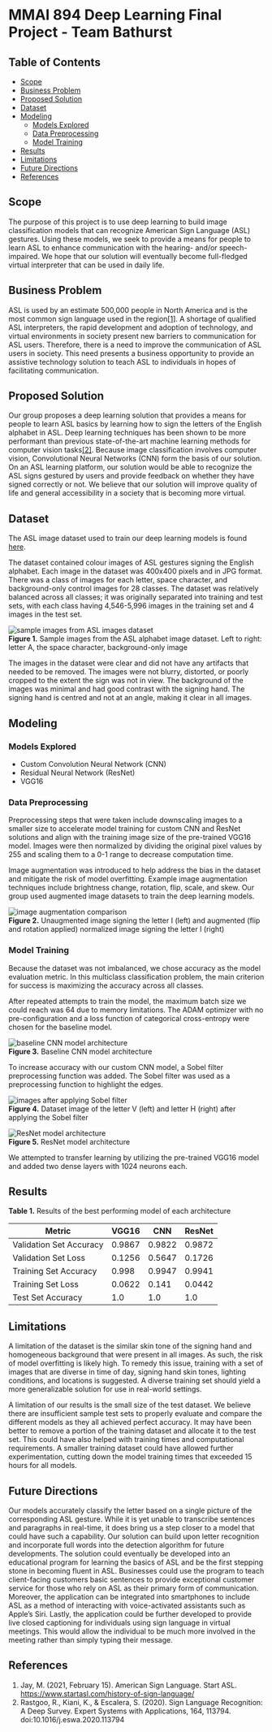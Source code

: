# MMAI 894 Deep Learning Final Project - Team Bathurst

## Table of Contents
- [Scope](#scope)
- [Business Problem](#business-problem)
- [Proposed Solution](#proposed-solution)
- [Dataset](#dataset)
- [Modeling](#modeling)
  - [Models Explored](#models-explored)
  - [Data Preprocessing](#data-preprocessing)
  - [Model Training](#model-training)
- [Results](#results)
- [Limitations](#limitations)
- [Future Directions](#future-directions)
- [References](#references)

## Scope
The purpose of this project is to use deep learning to build image classification models that can recognize American Sign Language (ASL) gestures. Using these models, we seek to provide a means for people to learn ASL to enhance communication with the hearing- and/or speech-impaired. We hope that our solution will eventually become full-fledged virtual interpreter that can be used in daily life.

## Business Problem
ASL is used by an estimate 500,000 people in North America and is the most common sign language used in the region[[1]](https://www.startasl.com/history-of-sign-language/). A shortage of qualified ASL interpreters, the rapid development and adoption of technology, and virtual environments in society present new barriers to communication for ASL users. Therefore, there is a need to improve the communication of ASL users in society. This need presents a business opportunity to provide an assistive technology solution to teach ASL to individuals in hopes of facilitating communication.

## Proposed Solution
Our group proposes a deep learning solution that provides a means for people to learn ASL basics by learning how to sign the letters of the English alphabet in ASL. Deep learning techniques has been shown to be more performant than previous state-of-the-art machine learning methods for computer vision tasks[[2]](https://www.sciencedirect.com/science/article/abs/pii/S095741742030614X). Because image classification involves computer vision, Convolutional Neural Networks (CNN) form the basis of our solution. On an ASL learning platform, our solution would be able to recognize the ASL signs gestured by users and provide feedback on whether they have signed correctly or not. We believe that our solution will improve quality of life and general accessibility in a society that is becoming more virtual.

## Dataset
The ASL image dataset used to train our deep learning models is found [here](https://www.kaggle.com/kapillondhe/american-sign-language).

The dataset contained colour images of ASL gestures signing the English alphabet. Each image in the dataset was 400x400 pixels and in JPG format. There was a class of images for each letter, space character, and background-only control images for 28 classes. The dataset was relatively balanced across all classes; it was originally separated into training and test sets, with each class having 4,546-5,996 images in the training set and 4 images in the test set.

![sample images from ASL images dataset](README%20Figures/rawdata.jpg)\
**Figure 1.** Sample images from the ASL alphabet image dataset. Left to right: letter A, the space character, background-only image

The images in the dataset were clear and did not have any artifacts that needed to be removed. The images were not blurry, distorted, or poorly cropped to the extent the sign was not in view. The background of the images was minimal and had good contrast with the signing hand. The signing hand is centred and not at an angle, making it clear in all images.

## Modeling

### Models Explored
- Custom Convolution Neural Network (CNN)
- Residual Neural Network (ResNet)
- VGG16

### Data Preprocessing
Preprocessing steps that were taken include downscaling images to a smaller size to accelerate model training for custom CNN and ResNet solutions and align with the training image size of the pre-trained VGG16 model. Images were then normalized by dividing the original pixel values by 255 and scaling them to a 0-1 range to decrease computation time.

Image augmentation was introduced to help address the bias in the dataset and mitigate the risk of model overfitting. Example image augmentation techniques include brightness change, rotation, flip, scale, and skew. Our group used augmented image datasets to train the deep learning models.

![image augmentation comparison](README%20Figures/augmentation.jpg)\
**Figure 2.** Unaugmented image signing the letter I (left) and augmented (flip and rotation applied) normalized image signing the letter I (right)

### Model Training
Because the dataset was not imbalanced, we chose accuracy as the model evaluation metric. In this multiclass classification problem, the main criterion for success is maximizing the accuracy across all classes.

After repeated attempts to train the model, the maximum batch size we could reach was 64 due to memory limitations. The ADAM optimizer with no pre-configuration and a loss function of categorical cross-entropy were chosen for the baseline model.

![baseline CNN model architecture](README%20Figures/baselineCNN.jpg)\
**Figure 3.** Baseline CNN model architecture

To increase accuracy with our custom CNN model, a Sobel filter preprocessing function was added. The Sobel filter was used as a preprocessing function to highlight the edges.

![images after applying Sobel filter](README%20Figures/sobel.jpg)\
**Figure 4.** Dataset image of the letter V (left) and letter H (right) after applying the Sobel filter

![ResNet model architecture](README%20Figures/resnetarchitecture.jpg)\
**Figure 5.** ResNet model architecture

We attempted to transfer learning by utilizing the pre-trained VGG16 model and added two dense layers with 1024 neurons each.

## Results
**Table 1.** Results of the best performing model of each architecture

| Metric | VGG16 | CNN | ResNet |
| ----------- | ----------- | ----------- | ----------- |
| Validation Set Accuracy | 0.9867 | 0.9822 | 0.9872 |
| Validation Set Loss | 0.1256 | 0.5647 | 0.1726 |
| Training Set Accuracy | 0.998 | 0.9947 | 0.9941 |
| Training Set Loss | 0.0622 | 0.141 | 0.0442 |
| Test Set Accuracy | 1.0 | 1.0 | 1.0 |

## Limitations
A limitation of the dataset is the similar skin tone of the signing hand and homogeneous background that were present in all images. As such, the risk of model overfitting is likely high. To remedy this issue, training with a set of images that are diverse in time of day, signing hand skin tones, lighting conditions, and locations is suggested. A diverse training set should yield a more generalizable solution for use in real-world settings.

A limitation of our results is the small size of the test dataset. We believe there are insufficient sample test sets to properly evaluate and compare the different models as they all achieved perfect accuracy. It may have been better to remove a portion of the training dataset and allocate it to the test set. This could have also helped with training times and computational requirements. A smaller training dataset could have allowed further experimentation, cutting down the model training times that exceeded 15 hours for all models.

## Future Directions
Our models accurately classify the letter based on a single picture of the corresponding ASL gesture. While it is yet unable to transcribe sentences and paragraphs in real-time, it does bring us a step closer to a model that could have such a capability. Our solution can build upon letter recognition and incorporate full words into the detection algorithm for future developments. The solution could eventually be developed into an educational program for learning the basics of ASL and be the first stepping stone in becoming fluent in ASL. Businesses could use the program to teach client-facing customers basic sentences to provide exceptional customer service for those who rely on ASL as their primary form of communication. Moreover, the application can be integrated into smartphones to include ASL as a method of interacting with voice-activated assistants such as Apple’s Siri. Lastly, the application could be further developed to provide live closed captioning for individuals using sign language in virtual meetings. This would allow the individual to be much more involved in the meeting rather than simply typing their message.

## References
1. Jay, M. (2021, February 15). American Sign Language. Start ASL. https://www.startasl.com/history-of-sign-language/
2. Rastgoo, R., Kiani, K., & Escalera, S. (2020). Sign Language Recognition: A Deep Survey. Expert Systems with Applications, 164, 113794. doi:10.1016/j.eswa.2020.113794

